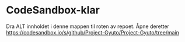 # CodeSandbox-klar
Dra ALT innholdet i denne mappen til roten av repoet. Åpne deretter https://codesandbox.io/s/github/Project-Gyuto/Project-Gyuto/tree/main
